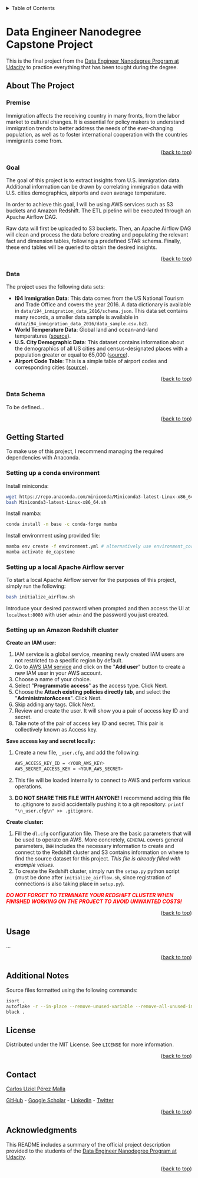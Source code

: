<div id="top"></div>

<!-- TABLE OF CONTENTS -->
<details>
  <summary>Table of Contents</summary>
  <ol>
    <li>
      <a href="#about-the-project">About The Project</a>
      <ul>
        <li><a href="#premise">Premise</a></li>
        <li><a href="#goal">Goal</a></li>
        <li><a href="#data">Data</a></li>
      </ul>
    </li>
    <li>
      <a href="#getting-started">Getting Started</a>
      <ul>
        <li><a href="#setting-up-a-conda-environment">Setting up a conda environment</a></li>
        <li><a href="#setting-up-a-local-apache-airflow-server">Setting up a local Apache Airflow server</a></li>
        <li><a href="#setting-up-an-amazon-redshift-cluster">Setting up an Amazon Redshift cluster</a></li>
      </ul>
    </li>
    <li><a href="#usage">Usage</a></li>
    <li><a href="#additional-notes">Additional Notes</a></li>
    <li><a href="#license">License</a></li>
    <li><a href="#contact">Contact</a></li>
    <li><a href="#acknowledgments">Acknowledgments</a></li>
  </ol>
</details>

# Data Engineer Nanodegree Capstone Project

This is the final project from the [Data Engineer Nanodegree Program at Udacity](https://www.udacity.com/course/data-engineer-nanodegree--nd027) to practice everything that has been tought during the degree.

## About The Project

### Premise

Immigration affects the receiving country in many fronts, from the labor market to cultural changes. It is essential for policy makers to understand immigration trends to better address the needs of the ever-changing population, as well as to foster international cooperation with the countries immigrants come from.

<p align="right">(<a href="#top">back to top</a>)</p>

### Goal

The goal of this project is to extract insights from U.S. immigration data. Additional information can be drawn by correlating immigration data with U.S. cities demographics, airports and even average temperature.

In order to achieve this goal, I will be using AWS services such as S3 buckets and Amazon Redshift. The ETL pipeline will be executed through an Apache Airflow DAG.

Raw data will first be uploaded to S3 buckets. Then, an Apache Airflow DAG will clean and process the data before creating and populating the relevant fact and dimension tables, following a predefined STAR schema. Finally, these end tables will be queried to obtain the desired insights.

<p align="right">(<a href="#top">back to top</a>)</p>

### Data

The project uses the following data sets:

- **I94 Immigration Data**: This data comes from the US National Tourism and Trade Office and covers the year 2016. A data dictionary is available in `data/i94_inmigration_data_2016/schema.json`. This data set contains many records, a smaller data sample is available in `data/i94_inmigration_data_2016/data_sample.csv.bz2`.
- **World Temperature Data**: Global land and ocean-and-land temperatures ([source](https://www.kaggle.com/datasets/berkeleyearth/climate-change-earth-surface-temperature-data)).
- **U.S. City Demographic Data**: This dataset contains information about the demographics of all US cities and census-designated places with a population greater or equal to 65,000 ([source](https://public.opendatasoft.com/explore/dataset/us-cities-demographics/information/)).
- **Airport Code Table**: This is a simple table of airport codes and corresponding cities ([source](https://datahub.io/core/airport-codes#data)).

<p align="right">(<a href="#top">back to top</a>)</p>

### Data Schema

To be defined...

<p align="right">(<a href="#top">back to top</a>)</p>

## Getting Started

To make use of this project, I recommend managing the required dependencies with Anaconda.

### Setting up a conda environment

Install miniconda:

```bash
wget https://repo.anaconda.com/miniconda/Miniconda3-latest-Linux-x86_64.sh
bash Miniconda3-latest-Linux-x86_64.sh
```

Install mamba:

```bash
conda install -n base -c conda-forge mamba
```

Install environment using provided file:

```bash
mamba env create -f environment.yml # alternatively use environment_core.yml if base system is not debian
mamba activate de_capstone
```

### Setting up a local Apache Airflow server

To start a local Apache Airflow server for the purposes of this project, simply run the following:

```bash
bash initialize_airflow.sh
```

Introduce your desired password when prompted and then access the UI at `localhost:8080` with user `admin` and the password you just created.

### Setting up an Amazon Redshift cluster

**Create an IAM user:**

  1. IAM service is a global service, meaning newly created IAM users are not restricted to a specific region by default.
  2. Go to [AWS IAM service](https://console.aws.amazon.com/iam/home#/users) and click on the "**Add user**" button to create a new IAM user in your AWS account.
  3. Choose a name of your choice.
  4. Select "**Programmatic access**" as the access type. Click Next.
  5. Choose the **Attach existing policies directly tab**, and select the "**AdministratorAccess**". Click Next.
  6. Skip adding any tags. Click Next.
  7. Review and create the user. It will show you a pair of access key ID and secret.
  8. Take note of the pair of access key ID and secret. This pair is collectively known as Access key.

**Save access key and secret locally:**

  1. Create a new file, `_user.cfg`, and add the following:

      ```bash
      AWS_ACCESS_KEY_ID = <YOUR_AWS_KEY>
      AWS_SECRET_ACCESS_KEY = <YOUR_AWS_SECRET>
      ```

  2. This file will be loaded internally to connect to AWS and perform various operations.
  3. **DO NOT SHARE THIS FILE WITH ANYONE!** I recommend adding this file to .gitignore to avoid accidentally pushing it to a git repository: `printf "\n_user.cfg\n" >> .gitignore`.

**Create cluster:**

  1. Fill the `dl.cfg` configuration file. These are the basic parameters that will be used to operate on AWS. More concretely, `GENERAL` covers general parameters, `DWH` includes the necessary information to create and connect to the Redshift cluster and S3 contains information on where to find the source dataset for this project. *This file is already filled with example values*.
  2. To create the Redshift cluster, simply run the `setup.py` python script (must be done after `initialize_airflow.sh`, since registration of connections is also taking place in `setup.py`).

<span style="color:red;font-weight:bold">*DO NOT FORGET TO TERMINATE YOUR REDSHIFT CLUSTER WHEN FINISHED WORKING ON THE PROJECT TO AVOID UNWANTED COSTS!*</span>

<p align="right">(<a href="#top">back to top</a>)</p>

## Usage

...

<p align="right">(<a href="#top">back to top</a>)</p>

## Additional Notes

Source files formatted using the following commands:

```bash
isort .
autoflake -r --in-place --remove-unused-variable --remove-all-unused-imports --ignore-init-module-imports .
black .
```

## License

Distributed under the MIT License. See `LICENSE` for more information.

<p align="right">(<a href="#top">back to top</a>)</p>

## Contact

[Carlos Uziel Pérez Malla](https://www.carlosuziel-pm.dev/)

[GitHub](https://github.com/CarlosUziel) - [Google Scholar](https://scholar.google.es/citations?user=tEz_OeIAAAAJ&hl=es&oi=ao) - [LinkedIn](https://at.linkedin.com/in/carlos-uziel-p%C3%A9rez-malla-323aa5124) - [Twitter](https://twitter.com/perez_malla)

<p align="right">(<a href="#top">back to top</a>)</p>

## Acknowledgments

This README includes a summary of the official project description provided to the students of the [Data Engineer Nanodegree Program at Udacity](https://www.udacity.com/course/data-engineer-nanodegree--nd027).

<p align="right">(<a href="#top">back to top</a>)</p>
